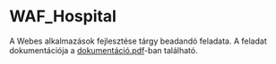 # WAF_Hospital
A Webes alkalmazások fejlesztése tárgy beadandó feladata.
A feladat dokumentációja a [dokumentáció.pdf](dokumentáció.pdf)-ban található.
